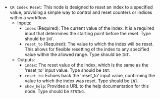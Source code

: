 - `CR Index Reset`: This node is designed to reset an index to a specified value, providing a simple way to control and reset counters or indices within a workflow.
    - Inputs:
        - `index` (Required): The current value of the index. It is a required input that determines the starting point before the reset. Type should be `INT`.
        - `reset_to` (Required): The value to which the index will be reset. This allows for flexible resetting of the index to any specified value within the allowed range. Type should be `INT`.
    - Outputs:
        - `index`: The reset value of the index, which is the same as the 'reset_to' input value. Type should be `INT`.
        - `reset_to`: Echoes back the 'reset_to' input value, confirming the value to which the index was reset. Type should be `INT`.
        - `show_help`: Provides a URL to the help documentation for this node. Type should be `STRING`.
